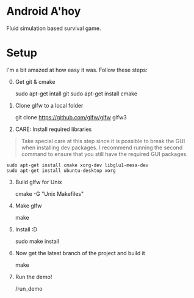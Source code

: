 # Android A'hoy
Fluid simulation based survival game.

# Setup
I'm a bit amazed at how easy it was. Follow these steps:

0. Get git & cmake

    
    sudo apt-get intall git
    sudo apt-get install cmake
    

1. Clone glfw to a local folder

    
    git clone https://github.com/glfw/glfw glfw3

2. CARE: Install required libraries
> Take special care at this step since it is possible to break the GUI
> when installing dev packages. I recommend running the second command
> to ensure that you still have the required GUI packages.

    
    sudo apt-get install cmake xorg-dev libglu1-mesa-dev
    sudo apt-get install ubuntu-desktop xorg

3. Build glfw for Unix
   
     
    cmake -G "Unix Makefiles"

4. Make glfw
   
     
    make

5. Install :D
   
         
    sudo make install
    
6. Now get the latest branch of the project and build it
    
      
    make


7. Run the demo!
    
    
    /run_demo

